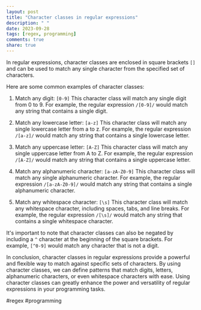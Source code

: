 ```yaml
---
layout: post
title: "Character classes in regular expressions"
description: " "
date: 2023-09-28
tags: [regex, programming]
comments: true
share: true
---
```


In regular expressions, character classes are enclosed in square brackets `[]` and can be used to match any single character from the specified set of characters.

Here are some common examples of character classes:

1. Match any digit: `[0-9]`
   This character class will match any single digit from 0 to 9. For example, the regular expression `/[0-9]/` would match any string that contains a single digit.

2. Match any lowercase letter: `[a-z]`
   This character class will match any single lowercase letter from a to z. For example, the regular expression `/[a-z]/` would match any string that contains a single lowercase letter.

3. Match any uppercase letter: `[A-Z]`
   This character class will match any single uppercase letter from A to Z. For example, the regular expression `/[A-Z]/` would match any string that contains a single uppercase letter.

4. Match any alphanumeric character: `[a-zA-Z0-9]`
   This character class will match any single alphanumeric character. For example, the regular expression `/[a-zA-Z0-9]/` would match any string that contains a single alphanumeric character.

5. Match any whitespace character: `[\s]`
   This character class will match any whitespace character, including spaces, tabs, and line breaks. For example, the regular expression `/[\s]/` would match any string that contains a single whitespace character.

It's important to note that character classes can also be negated by including a `^` character at the beginning of the square brackets. For example, `[^0-9]` would match any character that is not a digit.

In conclusion, character classes in regular expressions provide a powerful and flexible way to match against specific sets of characters. By using character classes, we can define patterns that match digits, letters, alphanumeric characters, or even whitespace characters with ease. Using character classes can greatly enhance the power and versatility of regular expressions in your programming tasks.

#regex #programming